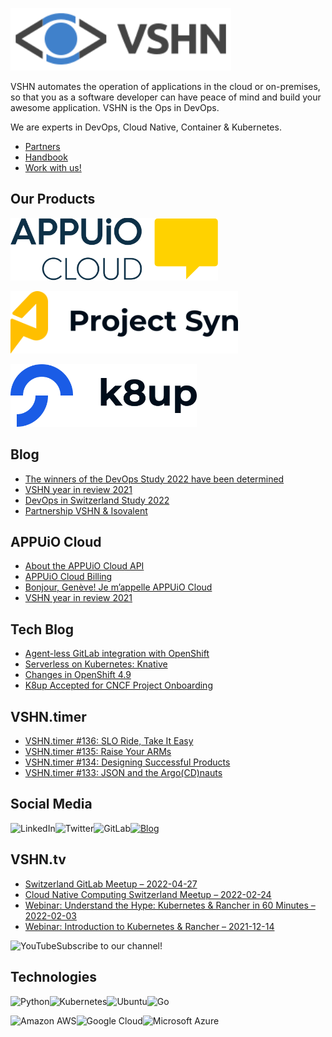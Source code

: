 [<img src="https://raw.githubusercontent.com/vshn/.github/main/profile/images/vshn.svg" alt="APPUiO Cloud" height="100"/>](https://vshn.ch/)

VSHN automates the operation of applications in the cloud or on-premises, so that you as a software developer can have peace of mind and build your awesome application. VSHN is the Ops in DevOps.

We are experts in DevOps, Cloud Native, Container & Kubernetes.

- [Partners](https://www.vshn.ch/en/partners/)
- [Handbook](https://handbook.vshn.ch/)
- [Work with us!](https://www.vshn.ch/en/jobs/)

## Our Products

[<img src="https://raw.githubusercontent.com/vshn/.github/main/profile/images/appuio-cloud.svg" alt="APPUiO Cloud" height="100"/>](https://docs.appuio.cloud/)

[<img src="https://github.com/vshn/.github/raw/main/profile/images/project-syn.svg" alt="Project Syn" height="100"/>](https://syn.tools/)

[<img src="https://github.com/vshn/.github/raw/main/profile/images/k8up.svg" alt="K8up" height="100"/>](https://k8up.io/)

## Blog

<!-- GENERAL:START -->
- [The winners of the DevOps Study 2022 have been determined](https://www.vshn.ch/en/blog/the-winners-of-the-devops-study-2022-have-been-determined/)
- [VSHN year in review 2021](https://www.vshn.ch/en/blog/vshn-year-in-review-2021/)
- [DevOps in Switzerland Study 2022](https://www.vshn.ch/en/blog/devops-in-switzerland-study-2022/)
- [Partnership VSHN &amp; Isovalent](https://www.vshn.ch/en/blog/partnership-vshn-isovalent/)
<!-- GENERAL:END -->

## APPUiO Cloud

<!-- APPUIOCLOUD:START -->
- [About the APPUiO Cloud API](https://www.vshn.ch/blog/about-the-appuio-cloud-api/)
- [APPUiO Cloud Billing](https://www.vshn.ch/blog/appuio-cloud-billing/)
- [Bonjour, Genève! Je m’appelle APPUiO Cloud](https://www.vshn.ch/blog/bonjour-geneve-je-mappelle-appuio-cloud/)
- [VSHN year in review 2021](https://www.vshn.ch/blog/vshn-year-in-review-2021/)
<!-- APPUIOCLOUD:END -->

## Tech Blog

<!-- TECH:START -->
- [Agent-less GitLab integration with OpenShift](https://www.vshn.ch/en/blog/agent-less-gitlab-integration-with-openshift/)
- [Serverless on Kubernetes: Knative](https://www.vshn.ch/en/blog/serverless-on-kubernetes-knative/)
- [Changes in OpenShift 4.9](https://www.vshn.ch/en/blog/changes-in-openshift-4-9/)
- [K8up Accepted for CNCF Project Onboarding](https://www.vshn.ch/en/blog/k8up-accepted-for-cncf-project-onboarding/)
<!-- TECH:END -->

## VSHN.timer

<!-- VSHNTIMER:START -->
- [VSHN.timer #136: SLO Ride, Take It Easy](https://www.vshn.ch/blog/vshn-timer-136-slo-ride-take-it-easy/)
- [VSHN.timer #135: Raise Your ARMs](https://www.vshn.ch/blog/vshn-timer-135-raise-your-arms/)
- [VSHN.timer #134: Designing Successful Products](https://www.vshn.ch/blog/vshn-timer-134-designing-successful-products/)
- [VSHN.timer #133: JSON and the Argo&lpar;CD&rpar;nauts](https://www.vshn.ch/blog/vshn-timer-133-json-and-the-argocdnauts/)
<!-- VSHNTIMER:END -->

## Social Media

[<img align="left" alt="LinkedIn" src="https://img.shields.io/badge/linkedin-%230077B5.svg?&style=for-the-badge&logo=linkedin&logoColor=white">](https://www.linkedin.com/company/vshn-ag) [<img align="left" alt="Twitter" src="https://img.shields.io/badge/twitter-%231DA1F2.svg?&style=for-the-badge&logo=twitter&logoColor=white">](https://twitter.com/vshn_ch) [<img align="left" alt="GitLab" src="https://img.shields.io/badge/gitlab-%23330f63.svg?&style=for-the-badge&logo=gitlab&logoColor=white">](https://gitlab.com/vshn) [<img alt="Blog" src="https://img.shields.io/badge/rss-%23FFA500.svg?&style=for-the-badge&logo=rss&logoColor=white">](https://www.vshn.ch/en-rss.xml)

## VSHN.tv

<!-- VIDEOS:START -->
- [Switzerland GitLab Meetup – 2022-04-27](https://www.youtube.com/watch?v=iYPufKMabYc)
- [Cloud Native Computing Switzerland Meetup – 2022-02-24](https://www.youtube.com/watch?v=GqFy1RLTbXU)
- [Webinar: Understand the Hype: Kubernetes &amp; Rancher in 60 Minutes – 2022-02-03](https://www.youtube.com/watch?v=S1mCJnbqACE)
- [Webinar: Introduction to Kubernetes &amp; Rancher – 2021-12-14](https://www.youtube.com/watch?v=jeTwFo2abrI)
<!-- VIDEOS:END -->

Subscribe to our [<img alt="YouTube" align="left" src="https://img.shields.io/badge/youtube-%23FF0000.svg?&style=for-the-badge&logo=youtube&logoColor=white">](https://vshn.tv) channel!

## Technologies

<img align="left" alt="Python" src="https://img.shields.io/badge/python-%233776AB.svg?&style=for-the-badge&logo=python&logoColor=white"> <img alt="Go" src="https://img.shields.io/badge/go-%2300ADD8.svg?&style=for-the-badge&logo=go&logoColor=white"> <img align="left" alt="Kubernetes" src="https://img.shields.io/badge/kubernetes-326de6?logo=kubernetes&logoColor=white&style=for-the-badge"> <img align="left" alt="Ubuntu" src="https://img.shields.io/badge/ubuntu-E95420?logo=ubuntu&logoColor=white&style=for-the-badge">

<img align="left" alt="Amazon AWS" src="https://img.shields.io/badge/Amazon%20AWS-%23232F3E?logo=amazon-aws&logoColor=white&style=for-the-badge"> <img align="left" alt="Google Cloud" src="https://img.shields.io/badge/Google%20Cloud-%234285F4?logo=google-cloud&logoColor=white&style=for-the-badge "> <img alt="Microsoft Azure" src="https://img.shields.io/badge/Microsoft%20Azure-0089D6?logo=microsoft-azure&logoColor=white&style=for-the-badge">
